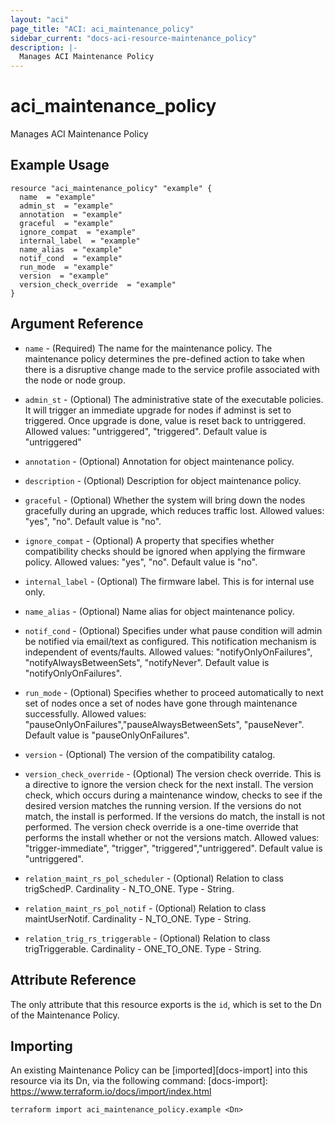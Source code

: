 ```yaml
---
layout: "aci"
page_title: "ACI: aci_maintenance_policy"
sidebar_current: "docs-aci-resource-maintenance_policy"
description: |-
  Manages ACI Maintenance Policy
---
```


# aci_maintenance_policy

Manages ACI Maintenance Policy

## Example Usage

```hcl
resource "aci_maintenance_policy" "example" {
  name  = "example"
  admin_st  = "example"
  annotation  = "example"
  graceful  = "example"
  ignore_compat  = "example"
  internal_label  = "example"
  name_alias  = "example"
  notif_cond  = "example"
  run_mode  = "example"
  version  = "example"
  version_check_override  = "example"
}
```

## Argument Reference

- `name` - (Required) The name for the maintenance policy. The maintenance policy determines the pre-defined action to take when there is a disruptive change made to the service profile associated with the node or node group.
- `admin_st` - (Optional) The administrative state of the executable policies. It will trigger an immediate upgrade for nodes if adminst is set to triggered. Once upgrade is done, value is reset back to untriggered.
  Allowed values: "untriggered", "triggered". Default value is "untriggered"
- `annotation` - (Optional) Annotation for object maintenance policy.
- `description` - (Optional) Description for object maintenance policy.
- `graceful` - (Optional) Whether the system will bring down the nodes gracefully during an upgrade, which reduces traffic lost. Allowed values: "yes", "no". Default value is "no".
- `ignore_compat` - (Optional) A property that specifies whether compatibility checks should be ignored when applying the firmware policy. Allowed values: "yes", "no". Default value is "no".
- `internal_label` - (Optional) The firmware label. This is for internal use only.
- `name_alias` - (Optional) Name alias for object maintenance policy.
- `notif_cond` - (Optional) Specifies under what pause condition will admin be notified via email/text as configured. This notification mechanism is independent of events/faults. Allowed values: "notifyOnlyOnFailures", "notifyAlwaysBetweenSets", "notifyNever". Default value is "notifyOnlyOnFailures".
- `run_mode` - (Optional) Specifies whether to proceed automatically to next set of nodes once a set of nodes have gone through maintenance successfully. Allowed values: "pauseOnlyOnFailures","pauseAlwaysBetweenSets", "pauseNever". Default value is "pauseOnlyOnFailures".
- `version` - (Optional) The version of the compatibility catalog.
- `version_check_override` - (Optional) The version check override. This is a directive to ignore the version check for the next install. The version check, which occurs during a maintenance window, checks to see if the desired version matches the running version. If the versions do not match, the install is performed. If the versions do match, the install is not performed. The version check override is a one-time override that performs the install whether or not the versions match. Allowed values: "trigger-immediate", "trigger", "triggered","untriggered". Default value is "untriggered".

- `relation_maint_rs_pol_scheduler` - (Optional) Relation to class trigSchedP. Cardinality - N_TO_ONE. Type - String.
- `relation_maint_rs_pol_notif` - (Optional) Relation to class maintUserNotif. Cardinality - N_TO_ONE. Type - String.
- `relation_trig_rs_triggerable` - (Optional) Relation to class trigTriggerable. Cardinality - ONE_TO_ONE. Type - String.

## Attribute Reference

The only attribute that this resource exports is the `id`, which is set to the
Dn of the Maintenance Policy.

## Importing

An existing Maintenance Policy can be [imported][docs-import] into this resource via its Dn, via the following command:
[docs-import]: https://www.terraform.io/docs/import/index.html

```
terraform import aci_maintenance_policy.example <Dn>
```
